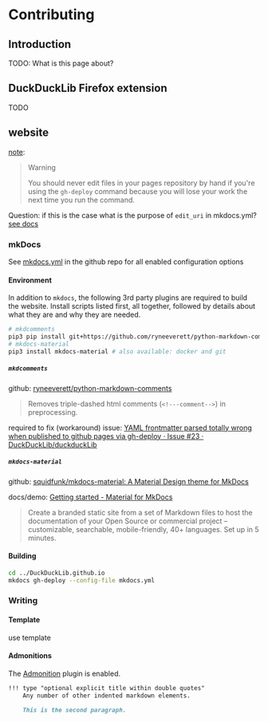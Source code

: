 # Contributing

## Introduction

TODO: What is this page about?

## DuckDuckLib Firefox extension

TODO

## website

[note](https://www.mkdocs.org/user-guide/deploying-your-docs/#organization-and-user-pages):

> Warning
>
> You should never edit files in your pages repository by hand if you're using the `gh-deploy` command because you will lose your work the next time you run the command.

Question: if this is the case what is the purpose of `edit_uri` in mkdocs.yml? [see docs](https://www.mkdocs.org/user-guide/configuration/#edit_uri)

### mkDocs

See [mkdocs.yml](https://github.com/DuckDuckLib/DuckDuckLib.github.io/blob/main/mkdocs.yml) in the github repo for all enabled configuration options

#### Environment

In addition to `mkdocs`, the following 3rd party plugins are required to build the website. Install scripts listed first, all together, followed by details about what they are and why they are needed.

```zsh
# mkdcomments
pip3 pip install git+https://github.com/ryneeverett/python-markdown-comments.git
# mkdocs-material
pip3 install mkdocs-material # also available: docker and git
```

##### `mkdcomments`

github: [ryneeverett/python-markdown-comments](https://github.com/ryneeverett/python-markdown-comments)

> Removes triple-dashed html comments (`<!---comment-->`) in preprocessing.

required to fix (workaround) issue: [YAML frontmatter parsed totally wrong when published to github pages via gh-deploy · Issue #23 · DuckDuckLib/duckduckLib](https://github.com/DuckDuckLib/duckduckLib/issues/23)

##### `mkdocs-material`

github: [squidfunk/mkdocs-material: A Material Design theme for MkDocs](https://github.com/squidfunk/mkdocs-material)

docs/demo: [Getting started - Material for MkDocs](https://squidfunk.github.io/mkdocs-material/getting-started/)



> Create a branded static site from a set of Markdown files to host the  documentation of your Open Source or commercial project – customizable,  searchable, mobile-friendly, 40+ languages. Set up in 5 minutes.

#### Building

```zsh
cd ../DuckDuckLib.github.io
mkdocs gh-deploy --config-file mkdocs.yml
```



### Writing

#### Template

use template 

#### Admonitions

The [Admonition](https://python-markdown.github.io/extensions/admonition/) plugin is enabled. 

```markdown
!!! type "optional explicit title within double quotes"
    Any number of other indented markdown elements.

    This is the second paragraph.
```





























